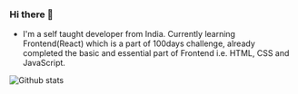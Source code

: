 ### Hi there 👋

- I'm a self taught developer from India. Currently learning Frontend(React) which is a part of 100days challenge, already completed the basic and essential part of Frontend i.e. HTML, CSS and JavaScript.  

![Github stats](https://github-readme-stats.vercel.app/api?username=Kaka5hi&theme=swift&show_icons=true&count_private=true)

<!--
**Kaka5hi/Kaka5hi** is a ✨ _special_ ✨ repository because its `README.md` (this file) appears on your GitHub profile.

Here are some ideas to get you started:

- 🔭 I’m currently working on ...
- 🌱 I’m currently learning ...
- 👯 I’m looking to collaborate on ...
- 🤔 I’m looking for help with ...
- 💬 Ask me about ...
- 📫 How to reach me: ...
- 😄 Pronouns: ...
- ⚡ Fun fact: ...
-->

